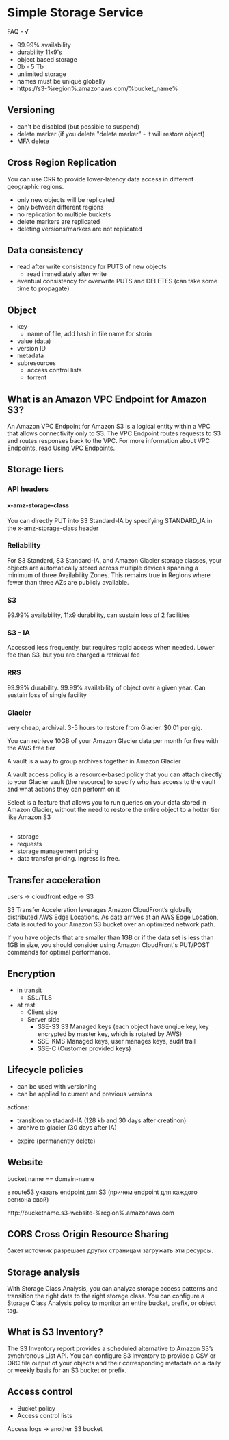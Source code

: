 # Simple Storage Service

FAQ - √

- 99.99% availability
- durability 11x9's
- object based storage
- 0b - 5 Tb
- unlimited storage
- names must be unique globally
- https://s3-%region%.amazonaws.com/%bucket_name%

## Versioning

- can't be disabled (but possible to suspend)
- delete marker (if you delete "delete marker" - it will restore object)
- MFA delete

## Cross Region Replication

You can use CRR to provide lower-latency data access in different geographic regions.

- only new objects will be replicated
- only between different regions
- no replication to multiple buckets
- delete markers are replicated
- deleting versions/markers are not replicated

## Data consistency

* read after write consistency for PUTS of new objects
    * read immediately after write
* eventual consistency for overwrite PUTS and DELETES (can take some time to propagate)

## Object

* key
    * name of file, add hash in file name for storin
* value (data)
* version ID
* metadata
* subresources
    * access control lists
    * torrent

## What is an Amazon VPC Endpoint for Amazon S3?

An Amazon VPC Endpoint for Amazon S3 is a logical entity within a VPC that allows connectivity only to S3. The VPC Endpoint routes requests to S3 and routes responses back to the VPC. For more information about VPC Endpoints, read Using VPC Endpoints.

## Storage tiers

### API headers

#### x-amz-storage-class

You can directly PUT into S3 Standard-IA by specifying STANDARD_IA in the x-amz-storage-class header

### Reliability

For S3 Standard, S3 Standard-IA, and Amazon Glacier storage classes, your objects are automatically stored across multiple devices spanning a minimum of three Availability Zones. This remains true in Regions where fewer than three AZs are publicly available.

### S3

99.99% availability, 11x9 durability, can sustain loss of 2 facilities

### S3 - IA

Accessed less frequently, but requires rapid access when needed. Lower fee than S3, but you are charged a retrieval fee

### RRS

99.99% durability. 99.99% availability of object over a given year. Can sustain loss of single facility

### Glacier

very cheap, archival. 3-5 hours to restore from Glacier. $0.01 per gig.

You can retrieve 10GB of your Amazon Glacier data per month for free with the AWS free tier

A vault is a way to group archives together in Amazon Glacier

A vault access policy is a resource-based policy that you can attach directly to your Glacier vault (the resource) to specify who has access to the vault and what actions they can perform on it

Select is a feature that allows you to run queries on your data stored in Amazon Glacier, without the need to restore the entire object to a hotter tier like Amazon S3

## $$$$

* storage
* requests
* storage management pricing
* data transfer pricing. Ingress is free.

## Transfer acceleration

users -> cloudfront edge -> S3

S3 Transfer Acceleration leverages Amazon CloudFront’s globally distributed AWS Edge Locations. As data arrives at an AWS Edge Location, data is routed to your Amazon S3 bucket over an optimized network path.

If you have objects that are smaller than 1GB or if the data set is less than 1GB in size, you should consider using Amazon CloudFront's PUT/POST commands for optimal performance.

## Encryption

- in transit
    * SSL/TLS
- at rest
    - Client side
    - Server side
        * SSE-S3 S3 Managed keys (each object have unqiue key, key encrypted by master key, which is rotated by AWS)
        * SSE-KMS Managed keys, user manages keys, audit trail
        * SSE-C (Customer provided keys)

## Lifecycle policies

- can be used with versioning
- can be applied to current and previous versions

actions:
* transition to stadard-IA (128 kb and 30 days after creatinon)
* archive to glacier (30 days after IA)
- expire (permanently delete)

## Website

bucket name == domain-name

в route53 указать endpoint для S3 (причем endpoint для каждого региона свой)

http://bucketname.s3-website-%region%.amazonaws.com

## CORS Cross Origin Resource Sharing

бакет источник разрешает других страницам загружать эти ресурсы.

## Storage analysis

With Storage Class Analysis, you can analyze storage access patterns and transition the right data to the right storage class. You can configure a Storage Class Analysis policy to monitor an entire bucket, prefix, or object tag.

## What is S3 Inventory?

The S3 Inventory report provides a scheduled alternative to Amazon S3’s synchronous List API. You can configure S3 Inventory to provide a CSV or ORC file output of your objects and their corresponding metadata on a daily or weekly basis for an S3 bucket or prefix.

## Access control

- Bucket policy
- Access control lists

Access logs -> another S3 bucket
